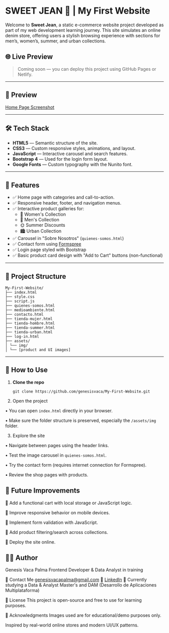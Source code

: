 # SWEET JEAN 👖 | My First Website

Welcome to **Sweet Jean**, a static e-commerce website project developed as part of my web development learning journey. This site simulates an online denim store, offering users a stylish browsing experience with sections for men’s, women’s, summer, and urban collections.

## 🌐 Live Preview

> Coming soon — you can deploy this project using GitHub Pages or Netlify.

---

## 📸 Preview

[Home Page Screenshot](assets/img/header.jpg)

---

## 🛠️ Tech Stack

- **HTML5** — Semantic structure of the site.
- **CSS3** — Custom responsive styles, animations, and layout.
- **JavaScript** — Interactive carousel and search features.
- **Bootstrap 4** — Used for the login form layout.
- **Google Fonts** — Custom typography with the Nunito font.

---

## 🧩 Features

- ✅ Home page with categories and call-to-action.
- ✅ Responsive header, footer, and navigation menus.
- ✅ Interactive product galleries for:
  - 👗 Women's Collection
  - 👖 Men's Collection
  - 🌞 Summer Discounts
  - 🏙️ Urban Collection
- ✅ Carousel in "Sobre Nosotros" (`quienes-somos.html`)
- ✅ Contact form using [Formspree](https://formspree.io)
- ✅ Login page styled with Bootstrap
- ✅ Basic product card design with "Add to Cart" buttons (non-functional)

---

## 📁 Project Structure

```
My-First-Website/
├── index.html
├── style.css
├── script.js
├── quienes-somos.html
├── medioambiente.html
├── contacto.html
├── tienda-mujer.html
├── tienda-hombre.html
├── tienda-summer.html
├── tienda-urban.html
├── log-in.html
├── assets/
│ └── img/
│ └── [product and UI images]
```

---

## 📝 How to Use

1. **Clone the repo**
   ```
   git clone https://github.com/genesisvaca/My-First-Website.git
   ```
2. Open the project

  • You can open `index.html` directly in your browser.

  • Make sure the folder structure is preserved, especially the `/assets/img` folder.

3. Explore the site

  • Navigate between pages using the header links.

  • Test the image carousel in `quienes-somos.html`.

  • Try the contact form (requires internet connection for Formspree).

  • Review the shop pages with products.

## 🚀 Future Improvements

  🖤 Add a functional cart with local storage or JavaScript logic.

  🖤 Improve responsive behavior on mobile devices.

  🖤 Implement form validation with JavaScript.

  🖤 Add product filtering/search across collections.

  🖤 Deploy the site online.

## 👩‍💻 Author

Genesis Vaca Palma
Frontend Developer & Data Analyst in training

📧 Contact Me genesisvacapalma@gmail.com
🔗 [LinkedIn](www.linkedin.com/in/genesisvacapalma)
🧠 Currently studying a Data & Analyst Master's and DAM (Desarrollo de Aplicaciones Multiplataforma)

📄 License
This project is open-source and free to use for learning purposes.

💙 Acknowledgments
Images used are for educational/demo purposes only.

Inspired by real-world online stores and modern UI/UX patterns.
